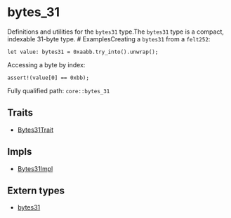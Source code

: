 # bytes_31

Definitions and utilities for the `bytes31` type.The `bytes31` type is a compact, indexable 31-byte type.  # ExamplesCreating a `bytes31` from a `felt252`:
```cairo
let value: bytes31 = 0xaabb.try_into().unwrap();
```
Accessing a byte by index:
```cairo
assert!(value[0] == 0xbb);
```

Fully qualified path: `core::bytes_31`

## Traits

- [Bytes31Trait](./core-bytes_31-Bytes31Trait.md)

## Impls

- [Bytes31Impl](./core-bytes_31-Bytes31Impl.md)

## Extern types

- [bytes31](./core-bytes_31-bytes31.md)

